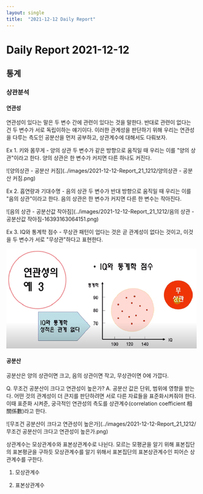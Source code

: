 ```yaml
---
layout: single
title:  "2021-12-12 Daily Report"
---
```

Daily Report 2021-12-12
===


## 통계
### 상관분석

#### 연관성
연관성이 있다는 말은 두 변수 간에 관련이 있다는 것을 말한다. 반대로 관련이 없다는 건 두 변수가 서로 독립이하는 얘기이다. 이러한 관계성을 판단하기 위해 우리는 연관성을 다루는 측도인 공분산을 먼저 공부하고,
상관계수에 대해서도 다뤄보자.

Ex 1. 키와 몸무게 - 양의 상관
두 변수가 같은 방향으로 움직일 때 우리는 이를 "양의 상관"이라고 한다.
양의 상관은 한 변수가 커지면 다른 하나도 커진다.

![양의상관 - 공분산 커짐](../images/2021-12-12-Report_21_1212/양의상관 - 공분산 커짐.png)

Ex 2. 흡연량과 기대수명 - 음의 상관
두 변수가 반대 방향으로 움직일 때 우리는 이를 "음의 상관"이라고 한다. 
음의 상관은 한 변수가 커지면 다른 한 변수는 작아진다.

![음의 상관 - 공분산값 작아짐](../images/2021-12-12-Report_21_1212/음의 상관 - 공분산값 작아짐-16393163064151.png)

Ex 3. IQ와 통계학 점수 - 무상관
패턴이 업다는 것은 곧 관계성이 없다는 것이고, 이것을 두 변수가 서로 "무상관"하다고 표현한다.

![무상관](../images/2021-12-12-Report_21_1212/무상관.png)

#### 공분산
공분산은 양의 상관이면 크고, 음의 상관이면 작고, 무상관이면 0에 가깝다.

Q. 무조건 공분산이 크다고 연관성이 높은가?
A. 공분산 값은 단위, 범위에 영향을 받는다. 어떤 것의 관계성이 더 큰지를 판단하려면 
   서로 다른 자료들을 표준화시켜줘야 한다.
   이때 표준화 시켜준, 궁극적인 연관성의 측도를 상관계수(correlation coefficient 相關係數)라고 한다.

![무조건 공분산이 크다고 연관성이 높은가](../images/2021-12-12-Report_21_1212/무조건 공분산이 크다고 연관성이 높은가.png)




상관계수는 모상관계수와 표본상관계수로 나뉜다.
모르는 모평균을 알기 위해 표본집단의 표본평균을 구하듯
모상관계수를 알기 위해서 표본집단의 표본상관계수인 피어슨 상관계수를 구한다.

1. 모상관계수


2. 표본상관계수
